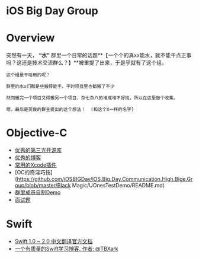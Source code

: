 # iOS Big Day Group

# Overview
突然有一天， **“水“** 群里一个日常的话题**【一个个的真xx能水，就不能干点正事吗？这还是技术交流群么？】**被重提了出来，于是乎就有了这个组。

	这个组是干啥用的呢？
	
	群里的水x们都是些搬砖能手，平时项目里也都搬了不少
	
	然而搬完一个项目又得搬另一个项目，杂七杂八的堆成堆不好找，所以在这里做个收集。
	
	嗯，最后是英俊的群主提出的这个想法！	(和这个X一样的名字)

# Objective-C

-  [优秀的第三方开源库](https://github.com/iOSBIGDay/iOS.Big.Day.Communication.High.Bige.Group/blob/master/Blogs/OpenSources.md)
-  [优秀的博客](https://github.com/iOSBIGDay/iOS.Big.Day.Communication.High.Bige.Group/tree/master/Blogs)
-  [常用的Xcode插件](https://github.com/iOSBIGDay/iOS.Big.Day.Communication.High.Bige.Group/blob/master/Plug-in/README.md)
-  [OC的奇淫巧技](https://github.com/iOSBIGDay/iOS.Big.Day.Communication.High.Bige.Group/blob/master/Black Magic/UOnesTestDemo/README.md)
-  [群里成员自制Demo](https://github.com/iOSBIGDay/iOS.Big.Day.Communication.High.Bige.Group/tree/master/Demo)
-  [面试题](https://github.com/iOSBIGDay/iOS.Big.Day.Communication.High.Bige.Group/blob/master/Blogs/miantiaomao.md)


# Swift

- [Swift 1.0 ~ 2.0 中文翻译官方文档](https://github.com/iOSBIGDay/the-swift-programming-language-in-chinese)
- [一个有质量的Swift学习博客, 作者: @TBXark
](http://tbxark.github.io/archives/)


